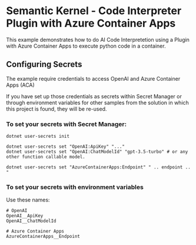 # Semantic Kernel - Code Interpreter Plugin with Azure Container Apps

This example demonstrates how to do AI Code Interpretetion using a Plugin with Azure Container Apps to execute python
code in a container.

## Configuring Secrets

The example require credentials to access OpenAI and Azure Container Apps (ACA)

If you have set up those credentials as secrets within Secret Manager or through environment variables for other samples
from the solution in which this project is found, they will be re-used.

### To set your secrets with Secret Manager:

```
dotnet user-secrets init

dotnet user-secrets set "OpenAI:ApiKey" "..."
dotnet user-secrets set "OpenAI:ChatModelId" "gpt-3.5-turbo" # or any other function callable model.

dotnet user-secrets set "AzureContainerApps:Endpoint" " .. endpoint .. "
```

### To set your secrets with environment variables

Use these names:

```
# OpenAI
OpenAI__ApiKey
OpenAI__ChatModelId

# Azure Container Apps
AzureContainerApps__Endpoint
```
